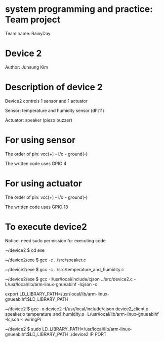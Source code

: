 # system programming and practice: Team project
Team name: RainyDay


# Device 2
Author: Junsung Kim


# Description of device 2
Device2 controls 1 sensor and 1 actuator

Sensor: temperature and humidity sensor (dht11)

Actuator: speaker (piezo buzzer)


# For using sensor
The order of pin: vcc(+) - i/o - ground(-)

The written code uses GPIO 4


# For using actuator
The order of pin: vcc(+) - i/o - ground(-)

The written code uses GPIO 18


# To execute device2
Notice: need sudo permission for executing code

~/device2 $ cd exe

~/device2/exe $ gcc -c ../src/speaker.c

~/device2/exe $ gcc -c ../src/temperature_and_humidity.c

~/device2/exe $ gcc -I/usr/local/include/cjson ../src/device2.c -L/usr/local/lib/arm-linux-gnueabihf -lcjson -c

export LD_LIBRARY_PATH=/usr/local/lib/arm-linux-gnueabihf:$LD_LIBRARY_PATH

~/device2 $ gcc -o device2 -I/usr/local/include/cjson device2_client.o speaker.o temperature_and_humidity.o -L/usr/local/lib/arm-linux-gnueabihf -lcjson -l wiringPi

~/device2 $ sudo LD_LIBRARY_PATH=/usr/local/lib/arm-linux-gnueabihf:$LD_LIBRARY_PATH ./device2 IP PORT
